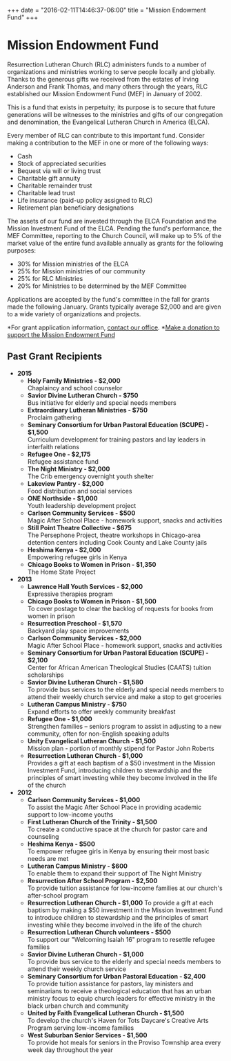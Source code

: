 +++
date = "2016-02-11T14:46:37-06:00"
title = "Mission Endowment Fund"
+++

# Mission Endowment Fund

Resurrection Lutheran Church (RLC) administers funds to a number of organizations and ministries working to serve people locally and globally. Thanks to the generous gifts we received from the estates of Irving Anderson and Frank Thomas, and many others through the years, RLC established our Mission Endowment Fund (MEF) in January of 2002.

This is a fund that exists in perpetuity; its purpose is to secure that future generations will be witnesses to the ministries and gifts of our congregation and denomination, the Evangelical Lutheran Church in America (ELCA).

Every member of RLC can contribute to this important fund. Consider making a contribution to the MEF in one or more of the following ways:

* Cash
* Stock of appreciated securities
* Bequest via will or living trust
* Charitable gift annuity
* Charitable remainder trust
* Charitable lead trust
* Life insurance (paid-up policy assigned to RLC)
* Retirement plan beneficiary designations

The assets of our fund are invested through the ELCA Foundation and the Mission Investment Fund of the ELCA. Pending the fund's performance, the MEF Committee, reporting to the Church Council, will make up to 5% of the market value of the entire fund available annually as grants for the following purposes:

* 30% for Mission ministries of the ELCA
* 25% for Mission ministries of our community
* 25% for RLC Ministries
* 20% for Ministries to be determined by the MEF Committee

Applications are accepted by the fund's committee in the fall for grants made the following January. Grants typically average $2,000 and are given to a wide variety of organizations and projects.

*For grant application information, [contact our office](mailto:office@rlclakeview.com).
*[Make a donation to support the Mission Endowment Fund](https://www.eservicepayments.com/cgi-bin/Vanco_ver3.vps?appver3=tYgT1GfNxRUldiimjHMvOW9MBpluIFiU5sGXesGT0_xskSODEa-Up5lt373GHnco2evTpo0mld6BrVzd2nG0pwtHUJrrzprYHQf-D17pxnM=&ver=3)

## Past Grant Recipients

* **2015**
  * **Holy Family Ministries - $2,000**  
    Chaplaincy and school counselor
  * **Savior Divine Lutheran Church - $750**  
    Bus initiative for elderly and special needs members
  * **Extraordinary Lutheran Ministries - $750**  
    Proclaim gathering
  * **Seminary Consortium for Urban Pastoral Education (SCUPE) - $1,500**  
    Curriculum development for training pastors and lay leaders in interfaith relations
  * **Refugee One - $2,175**  
    Refugee assistance fund
  * **The Night Ministry - $2,000**  
    The Crib emergency overnight youth shelter
  * **Lakeview Pantry - $2,000**  
    Food distribution and social services
  * **ONE Northside - $1,000**  
    Youth leadership development project
  * **Carlson Community Services - $500**  
    Magic After School Place - homework support, snacks and activities
  * **Still Point Theatre Collective - $675**  
    The Persephone Project, theatre workshops in Chicago-area detention centers including Cook County and Lake County jails
  * **Heshima Kenya - $2,000**  
    Empowering refugee girls in Kenya
  * **Chicago Books to Women in Prison - $1,350**  
    The Home State Project
* **2013**
  * **Lawrence Hall Youth Services - $2,000**  
     Expressive therapies program
  * **Chicago Books to Women in Prison - $1,500**  
     To cover postage to clear the backlog of requests for books from women in prison
  * **Resurrection Preschool - $1,570**  
     Backyard play space improvements
  * **Carlson Community Services - $2,000**  
    Magic After School Place - homework support, snacks and activities
  * **Seminary Consortium for Urban Pastoral Education (SCUPE) - $2,100**  
    Center for African American Theological Studies (CAATS) tuition scholarships
  * **Savior Divine Lutheran Church - $1,580**  
    To provide bus services to the elderly and special needs members to attend their weekly church service and make a stop to get groceries
  * **Lutheran Campus Ministry - $750**  
    Expand efforts to offer weekly community breakfast
  * **Refugee One - $1,000**  
    Strengthen families – seniors program to assist in adjusting to a new community, often for non-English speaking adults
  * **Unity Evangelical Lutheran Church - $1,500**  
    Mission plan - portion of monthly stipend for Pastor John Roberts
  * **Resurrection Lutheran Church - $1,000**  
    Provides a gift at each baptism of a $50 investment in the Mission Investment Fund, introducing children to stewardship and the principles of smart investing while they become involved in the life of the church
* **2012**
  * **Carlson Community Services - $1,000**  
    To assist the Magic After School Place in providing academic support to low-income youths
  * **First Lutheran Church of the Trinity - $1,500**  
    To create a conductive space at the church for pastor care and counseling
  * **Heshima Kenya - $500**  
    To empower refugee girls in Kenya by ensuring their most basic needs are met
  * **Lutheran Campus Ministry - $600**  
    To enable them to expand their support of The Night Ministry
  * **Resurrection After School Program - $2,500**  
    To provide tuition assistance for low-income families at our church's after-school program
  * **Resurrection Lutheran Church - $1,000**
    To provide a gift at each baptism by making a $50 investment in the Mission Investment Fund to introduce children to stewardship and the principles of smart investing while they become involved in the life of the church
  * **Resurrection Lutheran Church volunteers - $500**  
    To support our "Welcoming Isaiah 16" program to resettle refugee families
  * **Savior Divine Lutheran Church - $1,000**  
    To provide bus service to the elderly and special needs members to attend their weekly church service
  * **Seminary Consortium for Urban Pastoral Education - $2,400**  
    To provide tuition assistance for pastors, lay ministers and seminarians to receive a theological education that has an urban ministry focus to equip church leaders for effective ministry in the black urban church and community
  * **United by Faith Evangelical Lutheran Church - $1,500**  
    To develop the church's Haven for Tots Daycare's Creative Arts Program serving low-income families
  * **West Suburban Senior Services - $1,500**  
    To provide hot meals for seniors in the Proviso Township area every week day throughout the year
